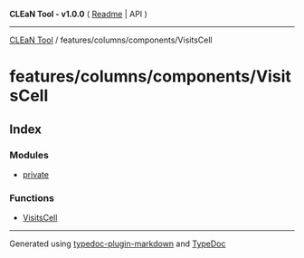 **CLEaN Tool - v1.0.0** ( [Readme](../../../../README.md) \| API )

***

[CLEaN Tool](../../../../modules.md) / features/columns/components/VisitsCell

# features/columns/components/VisitsCell

## Index

### Modules

- [private](private/README.md)

### Functions

- [VisitsCell](functions/VisitsCell.md)

***

Generated using [typedoc-plugin-markdown](https://www.npmjs.com/package/typedoc-plugin-markdown) and [TypeDoc](https://typedoc.org/)
